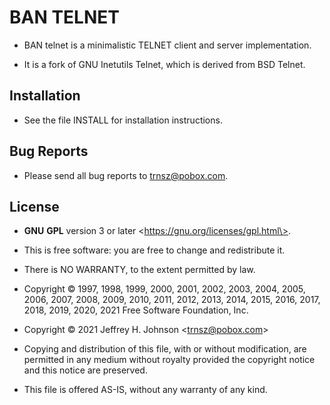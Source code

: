 # BAN TELNET

* BAN telnet is a minimalistic TELNET client and server implementation.

* It is a fork of GNU Inetutils Telnet, which is derived from BSD Telnet.

## Installation

* See the file INSTALL for installation instructions.

## Bug Reports

* Please send all bug reports to <trnsz@pobox.com>.

## License

* **GNU** **GPL** version 3 or later \<https://gnu.org/licenses/gpl.html\>.

* This is free software: you are free to change and redistribute it.

* There is NO WARRANTY, to the extent permitted by law.

* Copyright © 1997, 1998, 1999, 2000, 2001, 2002, 2003, 2004, 2005, 2006, 2007, 2008, 2009, 2010, 2011, 2012, 2013, 2014, 2015, 2016, 2017, 2018, 2019, 2020, 2021 Free Software Foundation, Inc.

* Copyright © 2021 Jeffrey H. Johnson \<trnsz@pobox.com\>

* Copying and distribution of this file, with or without modification, are permitted in any medium without royalty provided the copyright notice and this notice are preserved.

* This file is offered AS-IS, without any warranty of any kind.

